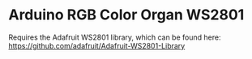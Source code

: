 Arduino RGB Color Organ WS2801
==============================

Requires the Adafruit WS2801 library, which can be found here: https://github.com/adafruit/Adafruit-WS2801-Library
